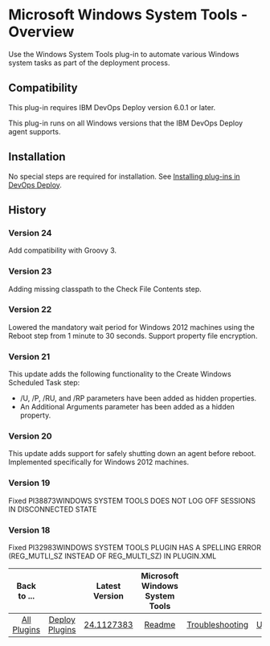
# Microsoft Windows System Tools - Overview

Use the Windows System Tools plug-in to automate various Windows system tasks as part of the deployment process.

## Compatibility

This plug-in requires IBM DevOps Deploy version 6.0.1 or later.

This plug-in runs on all Windows versions that the IBM DevOps Deploy agent supports.

## Installation

No special steps are required for installation. See [Installing plug-ins in DevOps Deploy](https://community.ibm.com/community/user/wasdevops/blogs/laurel-dickson-bull1/2022/06/13/install-plugins "Installing plug-ins in DevOps Deploy").

## History

### Version 24

Add compatibility with Groovy 3.

### Version 23

Adding missing classpath to the Check File Contents step.

### Version 22

Lowered the mandatory wait period for Windows 2012 machines using the Reboot step from 1 minute to 30 seconds. Support property file encryption.

### Version 21

This update adds the following functionality to the Create Windows Scheduled Task step:

* /U, /P, /RU, and /RP parameters have been added as hidden properties.
* An Additional Arguments parameter has been added as a hidden property.

### Version 20

This update adds support for safely shutting down an agent before reboot. Implemented specifically for Windows 2012 machines.

### Version 19

Fixed PI38873WINDOWS SYSTEM TOOLS DOES NOT LOG OFF SESSIONS IN DISCONNECTED STATE

### Version 18

Fixed PI32983WINDOWS SYSTEM TOOLS PLUGIN HAS A SPELLING ERROR (REG\_MUTLI\_SZ INSTEAD OF REG\_MULTI\_SZ) IN PLUGIN.XML


|Back to ...||Latest Version|Microsoft Windows System Tools |||||
| :---: | :---: | :---: | :---: | :---: | :---: | :---: | :---: |
|[All Plugins](../../index.md)|[Deploy Plugins](../README.md)|[24.1127383](https://raw.githubusercontent.com/UrbanCode/IBM-UCD-PLUGINS/main/files/WindowsSystemTools/ucd-WindowsSystemTools-24.1127383.zip)|[Readme](README.md)|[Troubleshooting](troubleshooting.md)|[Usage](usage.md)|[Steps](steps.md)|[Downloads](downloads.md)|
